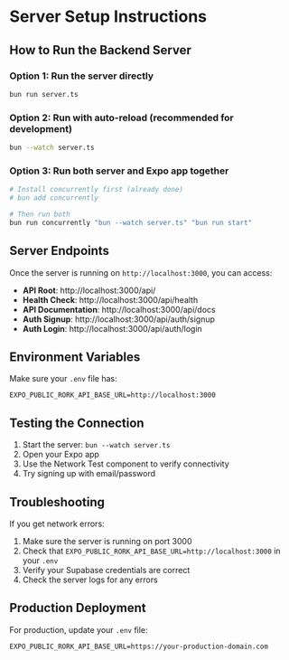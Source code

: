 # Server Setup Instructions

## How to Run the Backend Server

### Option 1: Run the server directly
```bash
bun run server.ts
```

### Option 2: Run with auto-reload (recommended for development)
```bash
bun --watch server.ts
```

### Option 3: Run both server and Expo app together
```bash
# Install concurrently first (already done)
# bun add concurrently

# Then run both
bun run concurrently "bun --watch server.ts" "bun run start"
```

## Server Endpoints

Once the server is running on `http://localhost:3000`, you can access:

- **API Root**: http://localhost:3000/api/
- **Health Check**: http://localhost:3000/api/health
- **API Documentation**: http://localhost:3000/api/docs
- **Auth Signup**: http://localhost:3000/api/auth/signup
- **Auth Login**: http://localhost:3000/api/auth/login

## Environment Variables

Make sure your `.env` file has:
```
EXPO_PUBLIC_RORK_API_BASE_URL=http://localhost:3000
```

## Testing the Connection

1. Start the server: `bun --watch server.ts`
2. Open your Expo app
3. Use the Network Test component to verify connectivity
4. Try signing up with email/password

## Troubleshooting

If you get network errors:
1. Make sure the server is running on port 3000
2. Check that `EXPO_PUBLIC_RORK_API_BASE_URL=http://localhost:3000` in your `.env`
3. Verify your Supabase credentials are correct
4. Check the server logs for any errors

## Production Deployment

For production, update your `.env` file:
```
EXPO_PUBLIC_RORK_API_BASE_URL=https://your-production-domain.com
```